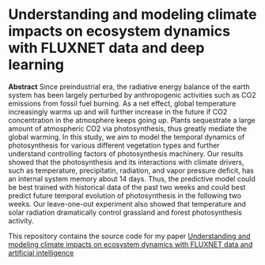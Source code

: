 # Understanding and modeling climate impacts on ecosystem dynamics with FLUXNET data and deep learning
**Abstract**
Since preindustrial era, the radiative energy balance of the earth system has been largely perturbed by anthropogenic activities such as CO2 emissions from fossil fuel burning. As a net effect, global temperature increasingly warms up and will further increase in the future if CO2 concentration in the atmosphere keeps going up. Plants sequestrate a large amount of atmospheric CO2 via photosynthesis, thus greatly mediate the global warming. In this study, we aim to model the temporal dynamics of photosynthesis for various different vegetation types and further understand controlling factors of photosynthesis machinery. Our results showed that the photosynthesis and its interactions with climate drivers, such as temperature, precipitatin, radiation, and vapor pressure deficit, has an internal system memory about 14 days. Thus, the predictive model could be best trained with historical data of the past two weeks and could best predict future temporal evolution of photosynthesis in the following two weeks. Our leave-one-out experiment also showed that temperature and solar radiation dramatically control grassland and forest photosynthesis activity.

This repository contains the source code for my paper [Understanding and modeling climate impacts on ecosystem dynamics with FLUXNET data and artificial intelligence](https://iopscience.iop.org/article/10.1088/1755-1315/257/1/012005)

